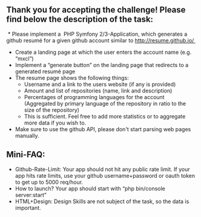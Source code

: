 ## Thank you for accepting the challenge! Please find below the description of the task:
 * Please implement a  PHP Symfony 2/3-Application, which generates a github resumé for a given github account similar to http://resume.github.io/ 
* Create a landing page at which the user enters the account name (e.g. “mxcl”)
* Implement a “generate button” on the landing page that redirects to a generated resumé page
* The resume page shows the following things:
  * Username and a link to the users website (if any is provided)
  * Amount and list of repositories (name, link and description)
  * Percentages of programming languages for the account (Aggregated by primary language of the repository in ratio to the size of the repository) 
  * This is sufficient. Feel free to add more statistics or to aggregate more data if you wish to.
* Make sure to use the github API, please don't start parsing web pages manually.
 
## Mini-FAQ:
* Github-Rate-Limit: Your app should not hit any public rate limit. If your app hits rate limits, use your github username+password or oauth token to get up to 5000 req/hour.
* How to launch? Your app should start with “php bin/console server:start”
* HTML+Design: Design Skills are not subject of the task, so the data is important.